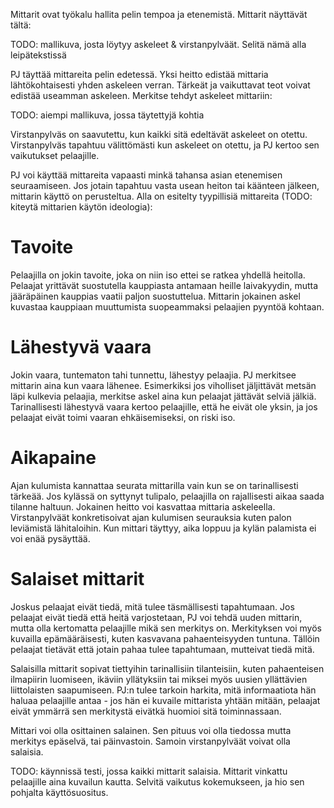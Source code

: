 Mittarit ovat työkalu hallita pelin tempoa ja etenemistä. Mittarit näyttävät tältä:

TODO: mallikuva, josta löytyy askeleet & virstanpylväät. Selitä nämä alla leipätekstissä

PJ täyttää mittareita pelin edetessä. Yksi heitto edistää mittaria lähtökohtaisesti yhden askeleen verran. Tärkeät ja vaikuttavat teot voivat edistää useamman askeleen. Merkitse tehdyt askeleet mittariin:

TODO: aiempi mallikuva, jossa täytettyjä kohtia

Virstanpylväs on saavutettu, kun kaikki sitä edeltävät askeleet on otettu. Virstanpylväs tapahtuu välittömästi kun askeleet on otettu, ja PJ kertoo sen vaikutukset pelaajille.

PJ voi käyttää mittareita vapaasti minkä tahansa asian etenemisen seuraamiseen. Jos jotain tapahtuu vasta usean heiton tai käänteen jälkeen, mittarin käyttö on perusteltua. Alla on esitelty tyypillisiä mittareita (TODO: kiteytä mittarien käytön ideologia):
# Tavoite
Pelaajilla on jokin tavoite, joka on niin iso ettei se ratkea yhdellä heitolla. Pelaajat yrittävät suostutella kauppiasta antamaan heille laivakyydin, mutta jääräpäinen kauppias vaatii paljon suostuttelua. Mittarin jokainen askel kuvastaa kauppiaan muuttumista suopeammaksi pelaajien pyyntöä kohtaan.
# Lähestyvä vaara
Jokin vaara, tuntematon tahi tunnettu, lähestyy pelaajia. PJ merkitsee mittarin aina kun vaara lähenee. Esimerkiksi jos viholliset jäljittävät metsän läpi kulkevia pelaajia, merkitse askel aina kun pelaajat jättävät selviä jälkiä. Tarinallisesti lähestyvä vaara kertoo pelaajille, että he eivät ole yksin, ja jos pelaajat eivät toimi vaaran ehkäisemiseksi, on riski iso.
# Aikapaine
Ajan kulumista kannattaa seurata mittarilla vain kun se on tarinallisesti tärkeää. Jos kylässä on syttynyt tulipalo, pelaajilla on rajallisesti aikaa saada tilanne haltuun. Jokainen heitto voi kasvattaa mittaria askeleella. Virstanpylväät konkretisoivat ajan kulumisen seurauksia kuten palon leviämistä lähitaloihin. Kun mittari täyttyy, aika loppuu ja kylän palamista ei voi enää pysäyttää.
# Salaiset mittarit
Joskus pelaajat eivät tiedä, mitä tulee täsmällisesti tapahtumaan. Jos pelaajat eivät tiedä että heitä varjostetaan, PJ voi tehdä uuden mittarin, mutta olla kertomatta pelaajille mikä sen merkitys on. Merkityksen voi myös kuvailla epämääräisesti, kuten kasvavana pahaenteisyyden tuntuna. Tällöin pelaajat tietävät että jotain pahaa tulee tapahtumaan, mutteivat tiedä mitä. 

Salaisilla mittarit sopivat tiettyihin tarinallisiin tilanteisiin, kuten pahaenteisen ilmapiirin luomiseen, ikäviin yllätyksiin tai miksei myös uusien yllättävien liittolaisten saapumiseen. PJ:n tulee tarkoin harkita, mitä informaatiota hän haluaa pelaajille antaa - jos hän ei kuvaile mittarista yhtään mitään, pelaajat eivät ymmärrä sen merkitystä eivätkä huomioi sitä toiminnassaan.

Mittari voi olla osittainen salainen. Sen pituus voi olla tiedossa mutta merkitys epäselvä, tai päinvastoin. Samoin virstanpylväät voivat olla salaisia.

TODO: käynnissä testi, jossa kaikki mittarit salaisia. Mittarit vinkattu pelaajille aina kuvailun kautta. Selvitä vaikutus kokemukseen, ja hio sen pohjalta käyttösuositus.